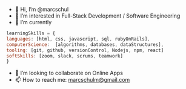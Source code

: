 - 👋 Hi, I’m @marcschul
- 👀 I’m interested in Full-Stack Development / Software Engineering
- 🌱 I’m currently 
```js
learningSkills = {
languages: [html, css, javascript, sql, rubyOnRails],
computerScience:  [algorithms, databases, dataStructures],
tooling: [git, github, versionControl, Nodejs, npm, react]
softSkills: [zoom, slack, scrums, teamwork]
}
```
- 💞️ I’m looking to collaborate on Online Apps
- 📫 How to reach me: marcschulm@gmail.com

<!---
marcschul/marcschul is a ✨ special ✨ repository because its `README.md` (this file) appears on your GitHub profile.
You can click the Preview link to take a look at your changes.
--->
